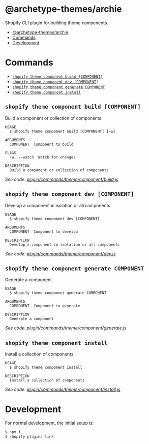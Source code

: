 # @archetype-themes/archie

Shopify CLI plugin for building theme components.

<!-- toc -->
* [@archetype-themes/archie](#archetype-themesarchie)
* [Commands](#commands)
* [Development](#development)
<!-- tocstop -->

# Commands

<!-- commands -->
* [`shopify theme component build [COMPONENT]`](#shopify-theme-component-build-component)
* [`shopify theme component dev [COMPONENT]`](#shopify-theme-component-dev-component)
* [`shopify theme component generate COMPONENT`](#shopify-theme-component-generate-component)
* [`shopify theme component install`](#shopify-theme-component-install)

## `shopify theme component build [COMPONENT]`

Build a component or collection of components

```
USAGE
  $ shopify theme component build [COMPONENT] [-w]

ARGUMENTS
  COMPONENT  Component to build

FLAGS
  -w, --watch  Watch for changes

DESCRIPTION
  Build a component or collection of components
```

_See code: [plugin/commands/theme/component/build.js](https://github.com/archetype-themes/archie/blob/v1.9.3/plugin/commands/theme/component/build.js)_

## `shopify theme component dev [COMPONENT]`

Develop a component in isolation or all components

```
USAGE
  $ shopify theme component dev [COMPONENT]

ARGUMENTS
  COMPONENT  Component to develop

DESCRIPTION
  Develop a component in isolation or all components
```

_See code: [plugin/commands/theme/component/dev.js](https://github.com/archetype-themes/archie/blob/v1.9.3/plugin/commands/theme/component/dev.js)_

## `shopify theme component generate COMPONENT`

Generate a component

```
USAGE
  $ shopify theme component generate COMPONENT

ARGUMENTS
  COMPONENT  Component to generate

DESCRIPTION
  Generate a component
```

_See code: [plugin/commands/theme/component/generate.js](https://github.com/archetype-themes/archie/blob/v1.9.3/plugin/commands/theme/component/generate.js)_

## `shopify theme component install`

Install a collection of components

```
USAGE
  $ shopify theme component install

DESCRIPTION
  Install a collection of components
```

_See code: [plugin/commands/theme/component/install.js](https://github.com/archetype-themes/archie/blob/v1.9.3/plugin/commands/theme/component/install.js)_
<!-- commandsstop -->

# Development

For normal development, the initial setup is:

```sh
$ npm i
$ shopify plugins link
```
